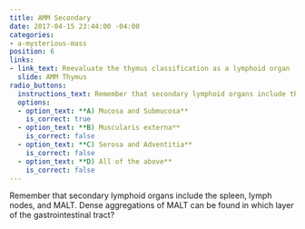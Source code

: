 ```yaml
---
title: AMM Secondary
date: 2017-04-15 23:44:00 -04:00
categories:
- a-mysterious-mass
position: 6
links:
- link_text: Reevaluate the thymus classification as a lymphoid organ
  slide: AMM Thymus
radio_buttons:
  instructions_text: Remember that secondary lymphoid organs include the spleen, lymph nodes, and MALT. Dense aggregations of MALT can be found in which layer of the gastrointestinal tract?
  options:
  - option_text: **A) Mucosa and Submucosa**
    is_correct: true
  - option_text: **B) Muscularis externa**
    is_correct: false
  - option_text: **C) Serosa and Adventitia**
    is_correct: false
  - option_text: **D) All of the above**
    is_correct: false
---
```


Remember that secondary lymphoid organs include the spleen, lymph nodes, and MALT. Dense aggregations of MALT can be found in which layer of the gastrointestinal tract?
